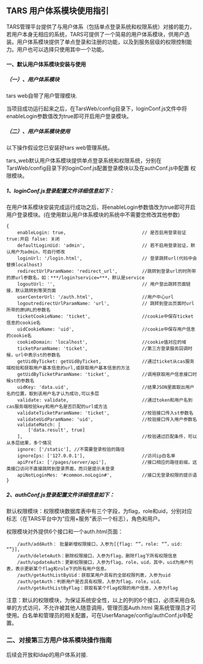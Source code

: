 ## TARS 用户体系模块使用指引
TARS管理平台提供了与用户体系（包括单点登录系统和权限系统）对接的能力，若用户本身无相应的系统，TARS可提供了一个简易的用户体系模块，供用户选装。用户体系模块提供了单点登录和注册的功能，以及到服务层级的权限控制能力。用户也可以选择只使用其中一个功能。
#### 一、默认用户体系模块安装与使用

##### （一）、用户体系模块

tars web自带了用户管理模块.

当项目成功运行起来之后，在TarsWeb/config目录下，loginConf.js文件中将enableLogin参数值改为true即可开启用户登录模块。

##### （二）、用户体系模块使用
以下操作假设您已安装好tars web管理系统。

tars_web默认用户体系模块提供单点登录系统和权限系统，分别在TarsWeb/config目录下的loginConf.js配置登录模块以及在authConf.js中配置
权限模块。

#####  1、loginConf.js登录配置文件详细信息如下：
在用户体系模块安装完成运行成功之后，将enableLogin参数值改为true即可开启用户登录模块。(在使用默认用户体系模块的系统中不需要您修改其他参数)
```
{
    enableLogin: true,                            // 是否启用登录验证 true:开启 false: 关闭
	defaultLoginUid: 'admin',                     // 若不启用登录验证，默认用户为admin，可自行修改
	loginUrl: '/login.html', 					  // 登录跳转url(代码中会替换localhost)
	redirectUrlParamName: 'redirect_url',         //跳转到登录url的时所带的原url参数名，如：***/login?service=***，默认是service
	logoutUrl: '',                                // 用户登出跳转页面链接，默认跳转到等哭页面
	userCenterUrl: '/auth.html',   	  			  //用户中心url
	logoutredirectUrlParamName: 'url',            // 跳转到登出页面时url所带的原URL的参数名
	ticketCookieName: 'ticket',                   //cookie中保存ticket信息的cookie名
	uidCookieName: 'uid',                         //cookie中保存用户信息的cookie名
	cookieDomain: 'localhost',                    //cookie值对应的域
	ticketParamName: 'ticket',                    //第三方登录服务回调时候，url中表示st的参数名
	getUidByTicket: getUidByTicket,               //通过ticket从cas服务端校验和获取用户基本信息的url,或获取用户基本信息的方法
	getUidByTicketParamName: 'ticket',            //调用获取用户信息接口时候st的参数名
	uidKey: 'data.uid',                           //结果JSON里面取出用户名的位置，取到该用户名才认为成功,可以多层
	validate: validate,                           //通过token和用户名到cas服务端校验key和用户名是否匹配的url或方法
	validateTicketParamName: 'ticket',            //校验接口传入st参数名
	validateUidParamName: 'uid',                  //校验接口传入用户参数名
	validateMatch: [
		['data.result', true]
	],                                            //校验通过匹配条件，可以从多层结果，多个情况
	ignore: ['/static'], //不需要登录校验的路径
	ignoreIps: ['127.0.0.1'],                     //访问ip白名单
	apiPrefix: ['/pages/server/api'],             //接口相应的路径前缀，这类接口访问不直接跳转到登录界面，而只是提示未登录
	apiNotLoginMes: '#common.noLogin#',           //接口无登录权限的提示语
}
```
##### 2、authConf.js登录配置文件详细信息如下：
默认权限模块：权限模块数据库表中有三个字段，为flag，role和uid，分别对应标志（在TARS平台中为“应用+服务”表示一个标志），角色和用户。

权限模块对外提供6个接口和一个auth.html页面：
```
    /auth/addAuth： 批量新增权限接口，入参为[{flag: “”，role: “”，uid: “”}],
    /auth/deleteAuth：删除权限接口，入参为flag，删除flag下所有权限信息
    /auth/updateAuth：更新权限接口，入参为flag，role，uid，其中，uid为用户列表，表示更新某个flag和role下的所有用户信息。
    /auth/getAuthListByUid：获取某用户具有的全部权限列表，入参为uid
    /auth/getAuth：判断用户是否具有权限，入参为flag，role，uid。
    /auth/getAuthListByFlag：获取有某个flag权限的用户信息，入参为flag
```

注意：默认的权限模块，为保证系统安全性，以上的列的6个接口，必须采用白名单的方式访问，不允许被其他人随意调用，管理页面Auth.html 需系统管理员才可使用。白名单和管理员的相关配置，可在UserManage/config/authConf.js中配置。


### 二、对接第三方用户体系模块操作指南

后续会开放和ldap的用户体系对接.

